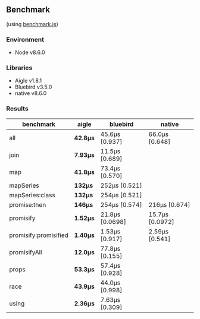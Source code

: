 ## Benchmark 

(using [benchmark.js](https://github.com/bestiejs/benchmark.js))

### Environment
- Node v8.6.0

### Libraries
- Aigle v1.8.1
- Bluebird v3.5.0
- native v8.6.0

### Results
|benchmark|aigle|bluebird|native|
|---|---|---|---|
|all|**42.8μs**|45.6μs [0.937]|66.0μs [0.648]|
|join|**7.93μs**|11.5μs [0.689]||
|map|**41.8μs**|73.4μs [0.570]||
|mapSeries|**132μs**|252μs [0.521]||
|mapSeries:class|**132μs**|254μs [0.521]||
|promise:then|**146μs**|254μs [0.574]|216μs [0.674]|
|promisify|**1.52μs**|21.8μs [0.0698]|15.7μs [0.0972]|
|promisify:promisified|**1.40μs**|1.53μs [0.917]|2.59μs [0.541]|
|promisifyAll|**12.0μs**|77.8μs [0.155]||
|props|**53.3μs**|57.4μs [0.928]||
|race|**43.9μs**|44.0μs [0.998]||
|using|**2.36μs**|7.63μs [0.309]||
